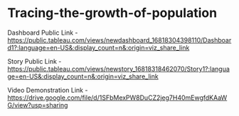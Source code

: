 # Tracing-the-growth-of-population


Dashboard Public Link - https://public.tableau.com/views/newdashboard_16818304398110/Dashboard1?:language=en-US&:display_count=n&:origin=viz_share_link

Story Public Link - https://public.tableau.com/views/newstory_16818318462070/Story1?:language=en-US&:display_count=n&:origin=viz_share_link

Video Demonstration Link - https://drive.google.com/file/d/1SFbMexPW8DuCZ2jeg7H40mEwgfdKAaWG/view?usp=sharing
